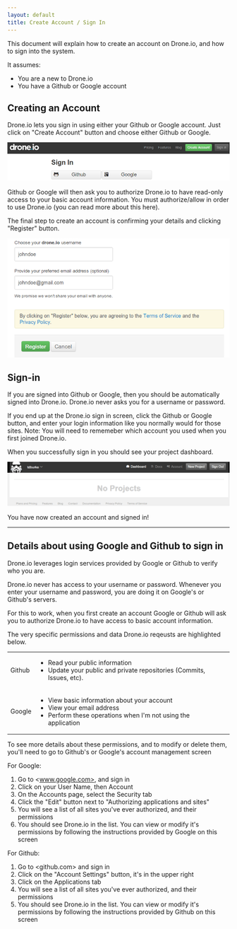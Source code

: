 ```yaml
---
layout: default
title: Create Account / Sign In
---
```


This document will explain how to create an account on Drone.io, and how to sign into the system. 

It assumes:

* You are a new to Drone.io
* You have a Github or Google account

## Creating an Account 

Drone.io lets you sign in using either your Github or Google account.  Just click on "Create Account" button and choose either Github or Google.

![Sign-In](img/sign-in.png)

Github or Google will then ask you to authorize Drone.io to have read-only access to your basic account information.  You must authorize/allow in order to use Drone.io (you can read more about this here).

The final step to create an account is confirming your details and clicking "Register" button.

![Register](img/register.png)

## Sign-in

If you are signed into Github or Google, then you should be automatically signed into Drone.io.  Drone.io never asks you for a username or password.

If you end up at the Drone.io sign in screen, click the Github or Google button, and enter your login information like you normally would for those sites.  Note: You will need to rememeber which account you used when you first joined Drone.io.

When you successfully sign in you should see your project dashboard.

![Register](img/register-success.png)

You have now created an account and signed in!





***

## Details about using Google and Github to sign in

Drone.io leverages login services provided by Google or Github to verify who you are.

Drone.io never has access to your username or password.  Whenever you enter your username and password, you are doing it on Google's or Github's servers.

For this to work, when you first create an account Google or Github will ask you to authorize Drone.io to have access to basic account information.

The very specific permissions and data Drone.io reqeusts are highlighted below.
<table>
<tr>
<td>
Github
</td>
<td>
<ul><li>Read your public information</li>
<li>Update your public and private repositories (Commits, Issues, etc).</li>
</ul>
<td>
</tr>
<tr>
<td>
Google
</td>
<td>
<ul><li>View basic information about your account</li>
<li>View your email address</li>
<li>Perform these operations when I'm not using the application</li>
</ul>
</td>
</tr>
</table>

To see more details about these permissions, and to modify or delete them, you'll need to go to Github's or Google's account management screen

For Google:

1. Go to <www.google.com>, and sign in
2. Click on your User Name, then Account
3. On the Accounts page, select the Security tab
4. Click the "Edit" button next to "Authorizing applications and sites"
5. You will see a list of all sites you've ever authorized, and their permissions
6. You should see Drone.io in the list.  You can view or modify it's permissions by following the instructions provided by Google on this screen

For Github:

1. Go to <github.com> and sign in
2. Click on the "Account Settings" button, it's in the upper right
3. Click on the Applications tab
5. You will see a list of all sites you've ever authorized, and their permissions
6. You should see Drone.io in the list.  You can view or modify it's permissions by following the instructions provided by Github on this screen
